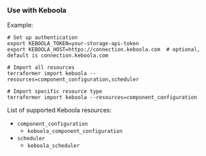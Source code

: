 ### Use with Keboola

Example:

```
# Set up authentication
export KEBOOLA_TOKEN=your-storage-api-token
export KEBOOLA_HOST=https://connection.keboola.com  # optional, default is connection.keboola.com

# Import all resources
terraformer import keboola --resources=component_configuration,scheduler

# Import specific resource type
terraformer import keboola --resources=component_configuration
```

List of supported Keboola resources:

*   `component_configuration`
    * `keboola_component_configuration`
*   `scheduler`
    * `keboola_scheduler` 